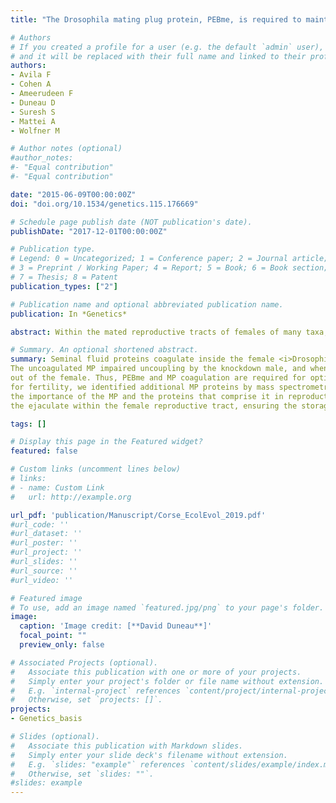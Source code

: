 ```yaml
---
title: "The Drosophila mating plug protein, PEBme, is required to maintain the ejaculate within the female reproductive tract at the termination of copulation"

# Authors
# If you created a profile for a user (e.g. the default `admin` user), write the username (folder name) here 
# and it will be replaced with their full name and linked to their profile.
authors: 
- Avila F
- Cohen A
- Ameerudeen F
- Duneau D
- Suresh S
- Mattei A
- Wolfner M

# Author notes (optional)
#author_notes:
#- "Equal contribution"
#- "Equal contribution"

date: "2015-06-09T00:00:00Z"
doi: "doi.org/10.1534/genetics.115.176669"

# Schedule page publish date (NOT publication's date).
publishDate: "2017-12-01T00:00:00Z"

# Publication type.
# Legend: 0 = Uncategorized; 1 = Conference paper; 2 = Journal article;
# 3 = Preprint / Working Paper; 4 = Report; 5 = Book; 6 = Book section;
# 7 = Thesis; 8 = Patent
publication_types: ["2"]

# Publication name and optional abbreviated publication name.
publication: In *Genetics*

abstract: Within the mated reproductive tracts of females of many taxa, seminal fluid proteins (SFPs) coagulate into a structure known as the mating plug (MP). MPs have diverse roles, including preventing female remating, altering female receptivity postmating, and being necessary for mated females to successfully store sperm. The Drosophila melanogaster MP, which is maintained in the mated female for several hours postmating, is comprised of a posterior MP (PMP) that forms quickly after mating begins and an anterior MP (AMP) that forms later. The PMP is composed of seminal proteins from the ejaculatory bulb (EB) of the male reproductive tract. To examine the role of the PMP protein PEBme in D. melanogaster reproduction, we identified an EB GAL4 driver and used it to target PEBme for RNA interference (RNAi) knockdown. PEBme knockdown in males compromised PMP coagulation in their mates and resulted in a significant reduction in female fertility, adversely affecting postmating uterine conformation, sperm storage, mating refractoriness, egg laying, and progeny generation. These defects resulted from the inability of females to retain the ejaculate in their reproductive tracts after mating. The uncoagulated MP impaired uncoupling by the knockdown male, and when he ultimately uncoupled, the ejaculate was often pulled out of the female. Thus, PEBme and MP coagulation are required for optimal fertility in D. melanogaster. Given the importance of the PMP for fertility, we identified additional MP proteins by mass spectrometry and found fertility functions for two of them. Our results highlight the importance of the MP and the proteins that comprise it in reproduction and suggest that in Drosophila the PMP is required to retain the ejaculate within the female reproductive tract, ensuring the storage of sperm by mated females. 

# Summary. An optional shortened abstract.
summary: Seminal fluid proteins coagulate inside the female <i>Drosophila</i> into a structure known as the mating plug. PEBme knockdown in males compromised PMP coagulation in their mates. These defects resulted from the inability of females to retain the ejaculate in their reproductive tracts after mating.
The uncoagulated MP impaired uncoupling by the knockdown male, and when he ultimately uncoupled, the ejaculate was often pulled
out of the female. Thus, PEBme and MP coagulation are required for optimal fertility in D. melanogaster. Given the importance of the PMP
for fertility, we identified additional MP proteins by mass spectrometry and found fertility functions for two of them. Our results highlight
the importance of the MP and the proteins that comprise it in reproduction and suggest that in Drosophila the PMP is required to retain
the ejaculate within the female reproductive tract, ensuring the storage of sperm by mated females.

tags: []

# Display this page in the Featured widget?
featured: false

# Custom links (uncomment lines below)
# links:
# - name: Custom Link
#   url: http://example.org

url_pdf: 'publication/Manuscript/Corse_EcolEvol_2019.pdf'
#url_code: ''
#url_dataset: ''
#url_poster: ''
#url_project: ''
#url_slides: ''
#url_source: ''
#url_video: ''

# Featured image
# To use, add an image named `featured.jpg/png` to your page's folder. 
image:
  caption: 'Image credit: [**David Duneau**]'
  focal_point: ""
  preview_only: false

# Associated Projects (optional).
#   Associate this publication with one or more of your projects.
#   Simply enter your project's folder or file name without extension.
#   E.g. `internal-project` references `content/project/internal-project/index.md`.
#   Otherwise, set `projects: []`.
projects:
- Genetics_basis

# Slides (optional).
#   Associate this publication with Markdown slides.
#   Simply enter your slide deck's filename without extension.
#   E.g. `slides: "example"` references `content/slides/example/index.md`.
#   Otherwise, set `slides: ""`.
#slides: example
---
```

